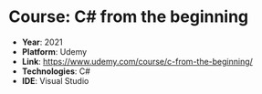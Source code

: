 # Course: C# from the beginning

- **Year**: 2021
- **Platform**: Udemy
- **Link**: https://www.udemy.com/course/c-from-the-beginning/
- **Technologies**: C#
- **IDE**: Visual Studio 
